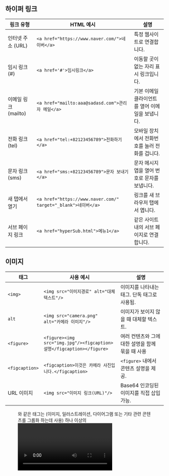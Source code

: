 ## 하이퍼 링크
| **링크 유형**                   | **HTML 예시**                                                      | **설명**                                                   |
|--------------------------------|-------------------------------------------------------------------|----------------------------------------------------------|
| 인터넷 주소 (URL)              | `<a href="https://www.naver.com/">네이버</a>`                   | 특정 웹사이트로 연결합니다.                                |
| 임시 링크 (#)                  | `<a href='#'>임시링크</a>`                                        | 이동할 곳이 없는 자리 표시 링크입니다.                     |
| 이메일 링크 (mailto)           | `<a href="mailto:aaa@sadasd.com">관리자 메일</a>`         | 기본 이메일 클라이언트를 열어 이메일을 보냅니다.          |
| 전화 링크 (tel)                | `<a href="tel:+82123456789">전화하기</a>`                       | 모바일 장치에서 전화번호를 눌러 전화를 겁니다.           |
| 문자 링크 (sms)                | `<a href="sms:+82123456789">문자 보내기</a>`                   | 문자 메시지 앱을 열어 번호로 문자를 보냅니다.            |
| 새 탭에서 열기                 | `<a href="https://www.naver.com/" target="_blank">네이버</a>`  | 링크를 새 브라우저 탭에서 엽니다.                        |
| 서브 페이지 링크               | `<a href="hyperSub.html">메뉴1</a>`                             | 같은 사이트 내의 서브 페이지로 연결합니다.                |

## 이미지
| 태그        | 사용 예시                                      | 설명                                          |
|-------------|---------------------------------------------|---------------------------------------------|
| `<img>`     | `<img src="이미지경로" alt="대체텍스트"/>` | 이미지를 나타내는 태그. 단독 태그로 사용됨.  |
| `alt`       | `<img src="camera.png" alt="카메라 이미지"/>` | 이미지가 보이지 않을 때 대체할 텍스트.    |
| `<figure>`  | `<figure><img src="img.jpg"/><figcaption>설명</figcaption></figure>` | 여러 컨텐츠와 그에 대한 설명을 함께 묶을 때 사용|
| `<figcaption>` | `<figcaption>이것은 카메라 사진입니다.</figcaption>` | `<figure>` 내에서 콘텐츠 설명을 제공.   |                           |
| URL 이미지  | `<img src="이미지 링크(URL)"/>`   | Base64 인코딩된 이미지를 직접 삽입 가능.   |
<figure> 와 같은 태그는 (이미지, 일러스트레이션, 다이어그램 또는 기타 관련 콘텐츠를 그룹화 하는데 사용)
하나 이상의 <img> <video> <audio> 등 다양한 콘텐츠 요소와 함께 <figcaption> 을 포함할 수 있음

